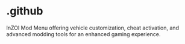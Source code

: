 # .github
InZOI Mod Menu offering vehicle customization, cheat activation, and advanced modding tools for an enhanced gaming experience.
